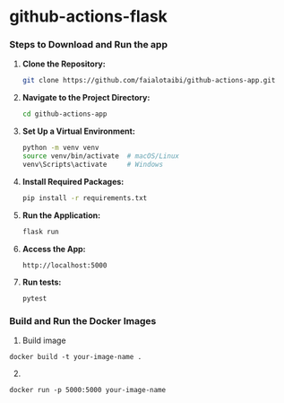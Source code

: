 # github-actions-flask

### Steps to Download and Run the app

1. **Clone the Repository:**

     ```bash
     git clone https://github.com/faialotaibi/github-actions-app.git
     ```

2. **Navigate to the Project Directory:**
   ```bash
   cd github-actions-app
   ```

3. **Set Up a Virtual Environment:**
   ```bash
   python -m venv venv
   source venv/bin/activate  # macOS/Linux
   venv\Scripts\activate     # Windows
   ```

4. **Install Required Packages:**
   ```bash
   pip install -r requirements.txt
   ```

5. **Run the Application:**
   ```bash
   flask run
   ```

6. **Access the App:**
   
   ```
   http://localhost:5000
   ```
7. **Run tests:**
   
   ```
   pytest
   ```
### Build and Run the Docker Images

1. Build image

```
docker build -t your-image-name .
```

2. 
```
docker run -p 5000:5000 your-image-name
```
